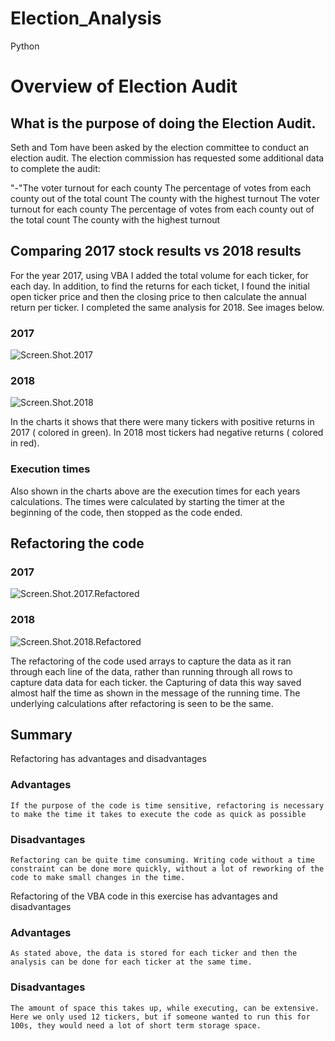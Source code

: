 # Election_Analysis
Python
# Overview of Election Audit
What is the purpose of doing the Election Audit.
---

Seth and Tom have been asked by the election committee to conduct an election audit.  The election commission has requested some additional data to complete the audit:

"-"The voter turnout for each county
The percentage of votes from each county out of the total count
The county with the highest turnout
The voter turnout for each county
The percentage of votes from each county out of the total count
The county with the highest turnout

## Comparing 2017 stock results vs 2018 results

For the year 2017, using VBA I added the total volume for each ticker, for each day. In addition, to find the returns for each ticket, I found the initial open ticker price and then the closing price to then calculate the annual return per ticker.  I completed the same analysis for 2018.  See images below.
### 2017
![Screen.Shot.2017](/Resources_VBA/Screen.Shot.2017.png)


### 2018
![Screen.Shot.2018](/Resources_VBA/Screen.Shot.2018.png)

In the charts it shows that there were many tickers with positive returns in 2017 ( colored in green).  In 2018 most tickers had negative returns ( colored in red).

### Execution times

Also shown in the charts above are the execution times for each years calculations.  The times were calculated by starting the timer at the beginning of the code, then stopped as the code ended.

## Refactoring the code

### 2017
![Screen.Shot.2017.Refactored](/Resources_VBA/Screen.Shot.2017.Refactored.png)


 ### 2018

![Screen.Shot.2018.Refactored](/Resources_VBA/Screen.Shot.2018.Refactored.png)

The refactoring of the code used arrays to capture the data as it ran through each line of the data, rather than running through all rows to capture data data for each ticker.  the Capturing of data this way saved almost half the time as shown in the message of the running time.  The underlying calculations after refactoring is seen to be the same.

## Summary

Refactoring has advantages and disadvantages
### Advantages

    If the purpose of the code is time sensitive, refactoring is necessary to make the time it takes to execute the code as quick as possible
    
### Disadvantages

    Refactoring can be quite time consuming. Writing code without a time constraint can be done more quickly, without a lot of reworking of the code to make small changes in the time. 
    
Refactoring of the VBA code in this exercise has advantages and disadvantages

### Advantages

    As stated above, the data is stored for each ticker and then the analysis can be done for each ticker at the same time.
    
### Disadvantages

    The amount of space this takes up, while executing, can be extensive.  Here we only used 12 tickers, but if someone wanted to run this for 100s, they would need a lot of short term storage space.

